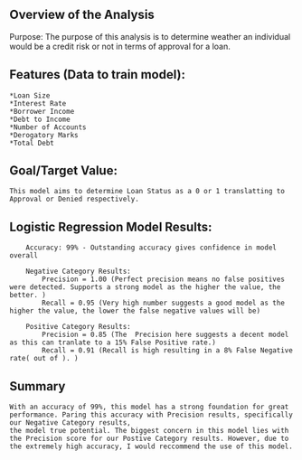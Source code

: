 

## Overview of the Analysis


Purpose: The purpose of this analysis is to determine weather an individual would be a credit risk or not in terms of approval for a loan. 

## Features (Data to train model): 

    *Loan Size 
    *Interest Rate
    *Borrower Income
    *Debt to Income
    *Number of Accounts 
    *Derogatory Marks 
    *Total Debt

## Goal/Target Value: 
    This model aims to determine Loan Status as a 0 or 1 translatting to Approval or Denied respectively. 

## Logistic Regression Model Results:

        Accuracy: 99% - Outstanding accuracy gives confidence in model overall 

        Negative Category Results: 
            Precision = 1.00 (Perfect precision means no false positives were detected. Supports a strong model as the higher the value, the better. )
            Recall = 0.95 (Very high number suggests a good model as the higher the value, the lower the false negative values will be)

        Positive Category Results: 
            Precision = 0.85 (The  Precision here suggests a decent model as this can tranlate to a 15% False Positive rate.)
            Recall = 0.91 (Recall is high resulting in a 8% False Negative rate( out of ). )

     


## Summary

    With an accuracy of 99%, this model has a strong foundation for great performance. Paring this accuracy with Precision results, specifically our Negative Category results,
    the model true potential. The biggest concern in this model lies with the Precision score for our Postive Category results. However, due to the extremely high accuracy, I would reccommend the use of this model. 
